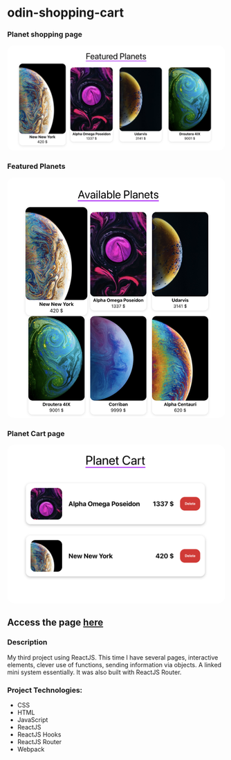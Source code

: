 # odin-shopping-cart

### Planet shopping page

<img src="src/readme/Featured.png" alt="drawing" width="800" style = "border-radius: 15px"/>

### Featured Planets

<img src="src/readme/Available.png" alt="drawing" width="800" style = "border-radius: 15px"/>

### Planet Cart page

<img src="src/readme/Cart.png" alt="drawing" width="800" style = "border-radius: 15px"/>

## Access the page [here](https://benjamin-albarzendji.github.io/odin-shopping-cart/)

### Description

My third project using ReactJS. This time I have several pages, interactive elements, clever use of functions, sending information via objects. A linked mini system essentially. It was also built with ReactJS Router.

### Project Technologies:

- CSS
- HTML
- JavaScript
- ReactJS
- ReactJS Hooks
- ReactJS Router
- Webpack
